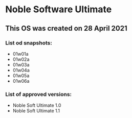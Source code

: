 # Noble Software Ultimate
## This OS was created on 28 April 2021

### List od snapshots:
- 01w01a
- 01w02a
- 01w03a
- 01w04a
- 01w05a
- 01w06a

### List of approved versions:
- Noble Soft Ultimate 1.0
- Noble Soft Ultimate 1.1
